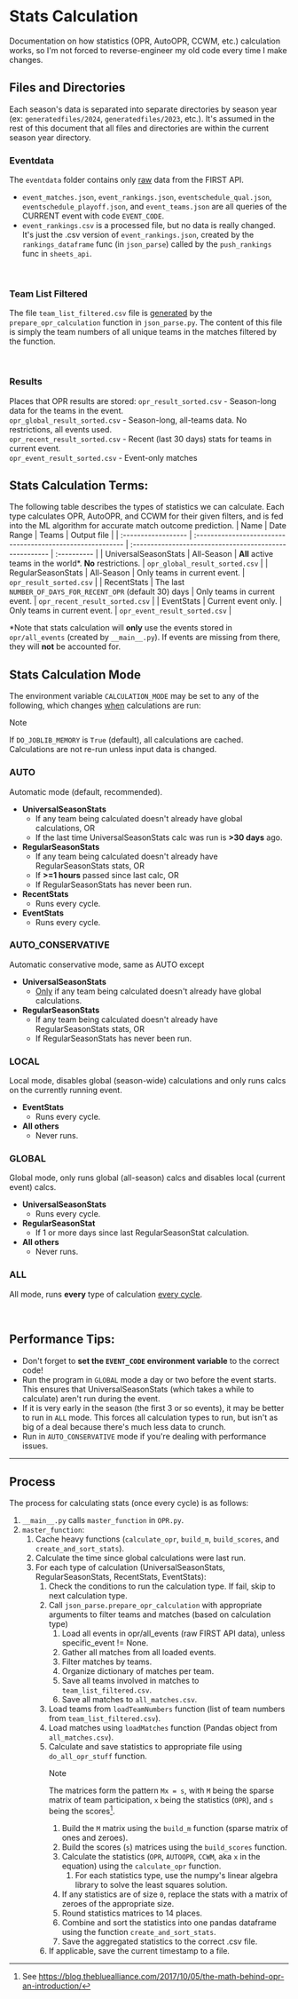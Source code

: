 # Stats Calculation

<!-- Copyright (C) 2025, Drew Wingfield

This document is part of EDrewcated Guesser by Drew Wingfield, found at https://github.com/DrewWing/EDrewcatedGuesser.
EDrewcated Guesser is free software: you can redistribute it and/or modify it under 
the terms of the AGNU Affero General Public License as published by the Free Software 
Foundation, either version 3 of the License, or (at your option) any later version.

EDrewcated Guesser is distributed in the hope that it will be useful, but WITHOUT ANY 
WARRANTY; without even the implied warranty of MERCHANTABILITY or FITNESS FOR A PARTICULAR 
PURPOSE. See the AGNU Affero General Public License for more details.

You should have received a copy of the AGNU Affero General Public License along with 
EDrewcated Guesser. If not, see <https://www.gnu.org/licenses/>.

See the documentation in the README.md file. -->

Documentation on how statistics (OPR, AutoOPR, CCWM, etc.) calculation works, so I'm not forced
to reverse-engineer my old code every time I make changes.


## Files and Directories
Each season's data is separated into separate directories by season year (ex: `generatedfiles/2024`, `generatedfiles/2023`, etc.).
It's assumed in the rest of this document that all files and directories are within the current season year directory.

### Eventdata
The `eventdata` folder contains only <u>raw</u> data from the FIRST API.
  - `event_matches.json`, `event_rankings.json`, `eventschedule_qual.json`, `eventschedule_playoff.json`, and `event_teams.json` are all queries of the CURRENT event with code `EVENT_CODE`.
  - `event_rankings.csv` is a processed file, but no data is really changed. It's just the .csv version of `event_rankings.json`, created by the `rankings_dataframe` func (in `json_parse`) called by the `push_rankings` func in `sheets_api`.

<br>

### Team List Filtered
The file `team_list_filtered.csv` file is <u>generated</u> by the `prepare_opr_calculation` function in `json_parse.py`.
The content of this file is simply the team numbers of all unique teams in the matches filtered by the function.

<br>

### Results
Places that OPR results are stored:
`opr_result_sorted.csv` - Season-long data for the teams in the event. \
`opr_global_result_sorted.csv` - Season-long, all-teams data. No restrictions, all events used. \
`opr_recent_result_sorted.csv` - Recent (last 30 days) stats for teams in current event. \
`opr_event_result_sorted.csv` - Event-only matches


## Stats Calculation Terms:
The following table describes the types of statistics we can calculate. Each type calculates OPR, AutoOPR, and CCWM for their given filters, and is fed into the ML algorithm for accurate match outcome prediction.
| Name                 | Date Range                                                 | Teams                                                   | Output file |
| :------------------  | :--------------------------------------------------------- | :------------------------------------------------------ | :---------- |
| UniversalSeasonStats | All-Season                                                 | **All** active teams in the world*. **No** restrictions. | `opr_global_result_sorted.csv` |
| RegularSeasonStats   | All-Season                                                 | Only teams in current event.                            | `opr_result_sorted.csv` |
| RecentStats          | The last `NUMBER_OF_DAYS_FOR_RECENT_OPR` (default 30) days | Only teams in current event.                            | `opr_recent_result_sorted.csv` |
| EventStats           | Current event only.                                        | Only teams in current event.                            | `opr_event_result_sorted.csv` |

*Note that stats calculation will **only** use the events stored in `opr/all_events` (created by `__main__.py`). 
If events are missing from there, they will **not** be accounted for.

## Stats Calculation Mode
The environment variable `CALCULATION_MODE` may be set to any of the following, which changes <u>when</u> calculations are run:

> [!Note]
> If `DO_JOBLIB_MEMORY` is `True` (default), all calculations are cached. Calculations are not re-run unless input data is changed.

### AUTO
Automatic mode (default, recommended).
 - **UniversalSeasonStats**
   - If any team being calculated doesn't already have global calculations, OR
   - If the last time UniversalSeasonStats calc was run is **>30 days** ago.
 - **RegularSeasonStats**
   - If any team being calculated doesn't already have RegularSeasonStats stats, OR
   - If **>=1 hours** passed since last calc, OR
   - If RegularSeasonStats has never been run.
 - **RecentStats**
   - Runs every cycle.
 - **EventStats**
   - Runs every cycle.


### AUTO_CONSERVATIVE
Automatic conservative mode, same as AUTO except

 - **UniversalSeasonStats**
   - <u>Only</u> if any team being calculated doesn't already have global calculations.
 - **RegularSeasonStats** 
   - If any team being calculated doesn't already have RegularSeasonStats stats, OR
   - If RegularSeasonStats has never been run.

### LOCAL
Local mode, disables global (season-wide) calculations and only runs calcs on the currently running event.
 - **EventStats**
   - Runs every cycle.
 - **All others**
   - Never runs.

### GLOBAL
Global mode, only runs global (all-season) calcs and disables local (current event) calcs.
 - **UniversalSeasonStats**
   - Runs every cycle.
 - **RegularSeasonStat**
   - If 1 or more days since last RegularSeasonStat calculation.
 - **All others**
   - Never runs.


### ALL
All mode, runs **every** type of calculation <u>every cycle</u>.

<br>

## Performance Tips:
 - Don't forget to **set the `EVENT_CODE` environment variable** to the correct code! <!-- TODO: add documentation for this, and a link to that doc here -->
 - Run the program in `GLOBAL` mode a day or two before the event starts. This ensures that UniversalSeasonStats (which takes a while to calculate) aren't run during the event.
 - If it is very early in the season (the first 3 or so events), it may be better to run in `ALL` mode. This forces all calculation types to run, but isn't as big of a deal 
 because there's much less data to crunch.
 - Run in `AUTO_CONSERVATIVE` mode if you're dealing with performance issues.


---


## Process
The process for calculating stats (once every cycle) is as follows:

1. `__main__.py` calls `master_function` in `OPR.py`.
2. `master_function`:
   1. Cache heavy functions (`calculate_opr`, `build_m`, `build_scores`, and `create_and_sort_stats`).
   2. Calculate the time since global calculations were last run.
   3. For each type of calculation (UniversalSeasonStats, RegularSeasonStats, RecentStats, EventStats):
      1. Check the conditions to run the calculation type. If fail, skip to next calculation type.
      2. Call `json_parse.prepare_opr_calculation` with appropriate arguments to filter teams and matches (based on calculation type)
         1. Load all events in opr/all_events (raw FIRST API data), unless specific_event != None.
         2. Gather all matches from all loaded events.
         3. Filter matches by teams.
         4. Organize dictionary of matches per team.
         5. Save all teams involved in matches to `team_list_filtered.csv`.
         6. Save all matches to `all_matches.csv`.
      3. Load teams from `loadTeamNumbers` function (list of team numbers from `team_list_filtered.csv`).
      4. Load matches using `loadMatches` function (Pandas object from `all_matches.csv`).
      5. Calculate and save statistics to appropriate file using `do_all_opr_stuff` function.
            > [!Note]
            > The matrices form the pattern `Mx = s`, with `M` being the sparse matrix of team participation,
            `x` being the statistics (`OPR`), and `s` being the scores[^1].
         1. Build the `M` matrix using the `build_m` function (sparse matrix of ones and zeroes).
         2. Build the scores (`s`) matrices using the `build_scores` function.
         3. Calculate the statistics (`OPR`, `AUTOOPR`, `CCWM`, aka `x` in the equation) using the `calculate_opr` function.
            1. For each statistics type, use the numpy's linear algebra library to solve the least squares solution.
         4. If any statistics are of size `0`, replace the stats with a matrix of zeroes of the appropriate size.
         5. Round statistics matrices to 14 places.
         6. Combine and sort the statistics into one pandas dataframe using the function `create_and_sort_stats`.
         7. Save the aggregated statistics to the correct .csv file.
      6. If applicable, save the current timestamp to a file.


<!-- Note: VS Code doesn't like Markdown footnotes for some reason. They should work in 
most other viewers, including GitHub. -->
[^1]: See https://blog.thebluealliance.com/2017/10/05/the-math-behind-opr-an-introduction/
